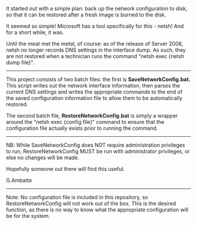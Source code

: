 It started out with a simple plan: back up the network configuration to disk, so that it can be restored after a fresh image is burned to the disk.

It seemed so simple! Microsoft has a tool specifically for this - netsh!
And for a short while, it was.

Until the meat met the metal, of course: as of the release of Server 2008, netsh no longer records DNS settings in the interface dump.
As such, they are not restored when a technician runs the command "netsh exec {netsh dump file}".

--------

This project consists of two batch files: the first is **SaveNetworkConfig.bat.**
This script writes out the network interface information, then parses the current DNS settings and writes the appropriate commands to the end of the saved configuration information file to allow them to be automatically restored.

The second batch file, **RestoreNetworkConfig.bat** is simply a wrapper around the "netsh exec {config file}" command to ensure that the configuration file actually exists prior to running the command.

--------

NB: While SaveNetworkConfig does NOT require administration privileges to run, RestoreNetworkConfig MUST be run with administrator privileges, or else no changes will be made.


Hopefully someone out there will find this useful.

G.Ambatte

--------

Note: No configuration file is included in this repository, so RestoreNetworkConfig will not work out of the box. This is the desired function, as there is no way to know what the appropriate configuration will be for the system.